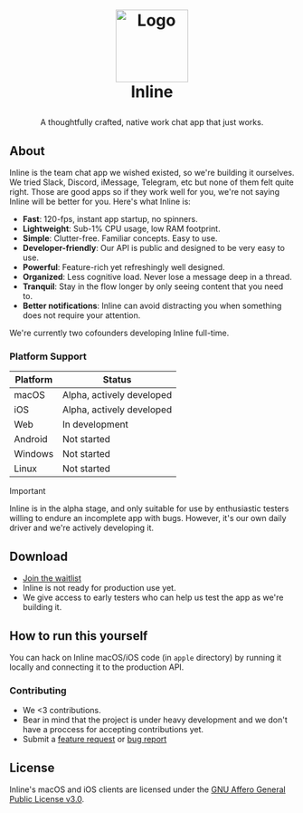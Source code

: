 <!-- LOGO -->
<h1>
<p align="center">
  <img src="https://assets-cdn.noor.to/inline/AppIcon.png" alt="Logo" width="128">
  <br>Inline
</h1>
  <p align="center">
    A thoughtfully crafted, native work chat app that just works.
  </p>
</p>

## About

Inline is the team chat app we wished existed, so we're building it ourselves. We tried Slack, Discord, iMessage, Telegram, etc but none of them felt quite right. Those are good apps so if they work well for you, we're not saying Inline will be better for you. Here's what Inline is:

- **Fast**: 120-fps, instant app startup, no spinners.
- **Lightweight**: Sub-1% CPU usage, low RAM footprint.
- **Simple**: Clutter-free. Familiar concepts. Easy to use.
- **Developer-friendly**: Our API is public and designed to be very easy to use.
- **Powerful**: Feature-rich yet refreshingly well designed.
- **Organized**: Less cognitive load. Never lose a message deep in a thread.
- **Tranquil**: Stay in the flow longer by only seeing content that you need to.
- **Better notifications**: Inline can avoid distracting you when something does not require your attention.

We're currently two cofounders developing Inline full-time.

### Platform Support

| Platform | Status                    |
| -------- | ------------------------- |
| macOS    | Alpha, actively developed |
| iOS      | Alpha, actively developed |
| Web      | In development            |
| Android  | Not started               |
| Windows  | Not started               |
| Linux    | Not started               |

> [!IMPORTANT]
> Inline is in the alpha stage, and only suitable for use by enthusiastic testers willing to endure an incomplete app with bugs. However, it's our own daily driver and we're actively developing it.

## Download

- [Join the waitlist](https://inline.chat)
- Inline is not ready for production use yet.
- We give access to early testers who can help us test the app as we're building it.

## How to run this yourself

You can hack on Inline macOS/iOS code (in `apple` directory) by running it locally and connecting it to the production API.

### Contributing

- We <3 contributions.
- Bear in mind that the project is under heavy development and we don't have a proccess for accepting contributions yet.
- Submit a [feature request](https://github.com/inline-chat/inline/discussions/new?category=ideas) or [bug report](https://github.com/inline-chat/inline/issues/new?labels=bug)

## License

Inline's macOS and iOS clients are licensed under the [GNU Affero General Public License v3.0](LICENSE).
